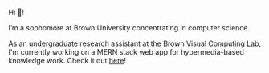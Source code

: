 Hi 👋!

I’m a sophomore at Brown University concentrating in computer science.

As an undergraduate research assistant at the Brown Visual Computing Lab, I'm currently working on a MERN stack web app for hypermedia-based knowledge work. Check it out [here](https://browndash.com/)!

<!---
dg314/dg314 is a ✨ special ✨ repository because its `README.md` (this file) appears on your GitHub profile.
You can click the Preview link to take a look at your changes.
--->
